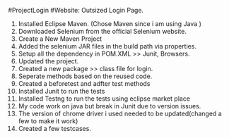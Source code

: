 #ProjectLogin #Website: Outsized Login Page.

1. Installed Eclipse Maven. (Chose Maven since i am using Java )
2. Downloaded Selenium from the official Selenium website.
3. Create a New Maven Project
4. Added the selenium JAR files in the build path via properties.
5. Setup all the dependency in POM.XML >> Junit, Browsers.
6. Updated the project.
7. Created a new package >> class file for login.
8. Seperate methods based on the reused code.
9. Created a beforetest and adfter test methods
10. Installed Junit to run the tests
11. Installed Testng to run the tests using eclipse market place
12. My code work on java but break in Junit due to version issues.
13. The version of chrome driver i used needed to be updated(changed a few to make it work)
14. Created a few testcases.
